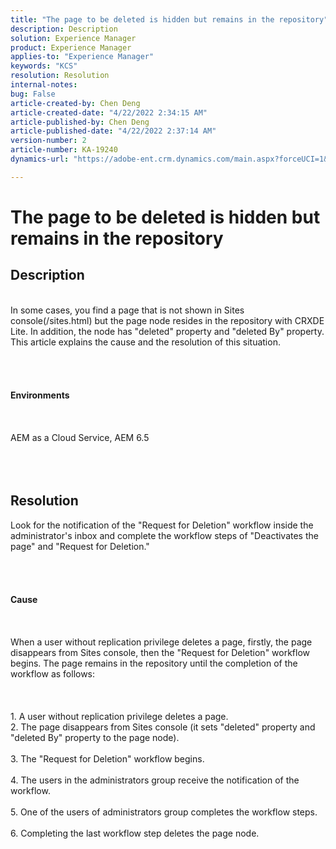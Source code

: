 ```yaml
---
title: "The page to be deleted is hidden but remains in the repository"
description: Description
solution: Experience Manager
product: Experience Manager
applies-to: "Experience Manager"
keywords: "KCS"
resolution: Resolution
internal-notes: 
bug: False
article-created-by: Chen Deng
article-created-date: "4/22/2022 2:34:15 AM"
article-published-by: Chen Deng
article-published-date: "4/22/2022 2:37:14 AM"
version-number: 2
article-number: KA-19240
dynamics-url: "https://adobe-ent.crm.dynamics.com/main.aspx?forceUCI=1&pagetype=entityrecord&etn=knowledgearticle&id=7f09a4ae-e4c1-ec11-983e-0022480ab5d0"

---
```

# The page to be deleted is hidden but remains in the repository

## Description

<br>In some cases, you find a page that is not shown in Sites console(/sites.html) but the page node resides in the repository with CRXDE Lite. In addition, the node has "deleted" property and "deleted By" property. This article explains the cause and the resolution of this situation.<br><br> <br><br><br><b>Environments</b><br><br><br><br>AEM as a Cloud Service, AEM 6.5<br><br><br><br>

## Resolution

Look for the notification of the "Request for Deletion" workflow inside the administrator's inbox and complete the workflow steps of "Deactivates the page" and "Request for Deletion."<br><br> <br><br><br><b>Cause</b><br><br><br><br>When a user without replication privilege deletes a page, firstly, the page disappears from Sites console, then the "Request for Deletion" workflow begins. The page remains in the repository until the completion of the workflow as follows:<br><br><br><br>1. A user without replication privilege deletes a page.
<br>2. The page disappears from Sites console (it sets "deleted" property and "deleted By" property to the page node).<br><br>3. The "Request for Deletion" workflow begins.<br><br>4. The users in the administrators group receive the notification of the workflow.<br><br>5. One of the users of administrators group completes the workflow steps.<br><br>6. Completing the last workflow step deletes the page node.